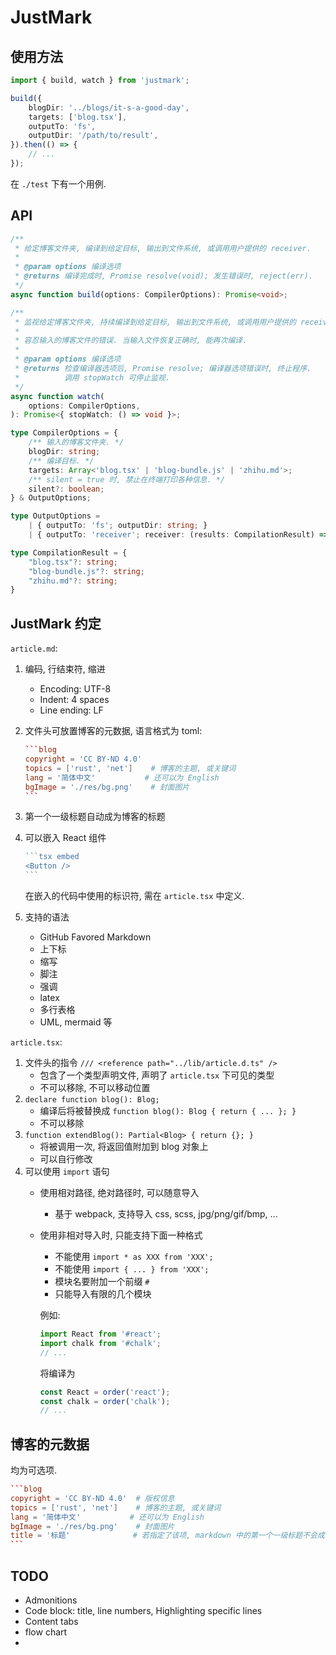 # JustMark

## 使用方法

```ts
import { build, watch } from 'justmark';

build({
    blogDir: '../blogs/it-s-a-good-day',
    targets: ['blog.tsx'],
    outputTo: 'fs',
    outputDir: '/path/to/result',
}).then(() => {
    // ...
});
```

在 `./test` 下有一个用例.

## API

```ts
/**
 * 给定博客文件夹, 编译到给定目标, 输出到文件系统, 或调用用户提供的 receiver.
 *  
 * @param options 编译选项
 * @returns 编译完成时, Promise resolve(void); 发生错误时, reject(err).
 */
async function build(options: CompilerOptions): Promise<void>;

/**
 * 监视给定博客文件夹, 持续编译到给定目标, 输出到文件系统, 或调用用户提供的 receiver.
 *
 * 容忍输入的博客文件的错误. 当输入文件恢复正确时, 能再次编译.
 *
 * @param options 编译选项
 * @returns 检查编译器选项后, Promise resolve; 编译器选项错误时, 终止程序.
 *          调用 stopWatch 可停止监视.
 */
async function watch(
    options: CompilerOptions,
): Promise<{ stopWatch: () => void }>;

type CompilerOptions = {
    /** 输入的博客文件夹. */
    blogDir: string;
    /** 编译目标. */
    targets: Array<'blog.tsx' | 'blog-bundle.js' | 'zhihu.md'>;
    /** silent = true 时, 禁止在终端打印各种信息. */
    silent?: boolean;
} & OutputOptions;

type OutputOptions = 
    | { outputTo: 'fs'; outputDir: string; }
    | { outputTo: 'receiver'; receiver: (results: CompilationResult) => void; };

type CompilationResult = {
    "blog.tsx"?: string;
    "blog-bundle.js"?: string;
    "zhihu.md"?: string;
}
```

## JustMark 约定

`article.md`:

1. 编码, 行结束符, 缩进
    - Encoding: UTF-8
    - Indent: 4 spaces
    - Line ending: LF
2. 文件头可放置博客的元数据, 语言格式为 toml:
    ````toml
    ```blog
    copyright = 'CC BY-ND 4.0'
    topics = ['rust', 'net']    # 博客的主题, 或关键词
    lang = '简体中文'           # 还可以为 English
    bgImage = './res/bg.png'    # 封面图片
    ```
    ````
3. 第一个一级标题自动成为博客的标题
4. 可以嵌入 React 组件

    ````ts
    ```tsx embed
    <Button />
    ```
    ````

    在嵌入的代码中使用的标识符, 需在 `article.tsx` 中定义.
5. 支持的语法
    - GitHub Favored Markdown
    - 上下标
    - 缩写
    - 脚注
    - 强调
    - latex
    - 多行表格
    - UML, mermaid 等

`article.tsx`:

1. 文件头的指令 `/// <reference path="../lib/article.d.ts" />`
    - 包含了一个类型声明文件, 声明了 `article.tsx` 下可见的类型
    - 不可以移除, 不可以移动位置
2. `declare function blog(): Blog;`
    - 编译后将被替换成 `function blog(): Blog { return { ... }; }`
    - 不可以移除
3. `function extendBlog(): Partial<Blog> { return {}; }`
    - 将被调用一次, 将返回值附加到 blog 对象上
    - 可以自行修改
4. 可以使用 `import` 语句
    - 使用相对路径, 绝对路径时, 可以随意导入
        - 基于 webpack, 支持导入 css, scss, jpg/png/gif/bmp, ...
    - 使用非相对导入时, 只能支持下面一种格式

        - 不能使用 `import * as XXX from 'XXX';`
        - 不能使用 `import { ... } from 'XXX';`
        - 模块名要附加一个前缀 `#`
        - 只能导入有限的几个模块

        例如:
        ```ts
        import React from '#react';
        import chalk from '#chalk';
        // ...
        ```

        将编译为
        ```ts
        const React = order('react');
        const chalk = order('chalk');
        // ...
        ```

## 博客的元数据

均为可选项.

````toml
```blog
copyright = 'CC BY-ND 4.0'  # 版权信息
topics = ['rust', 'net']    # 博客的主题, 或关键词
lang = '简体中文'           # 还可以为 English
bgImage = './res/bg.png'    # 封面图片
title = '标题'              # 若指定了该项, markdown 中的第一个一级标题不会成为标题
```
````

## TODO

- Admonitions
- Code block: title, line numbers, Highlighting specific lines
- Content tabs
- flow chart
- 